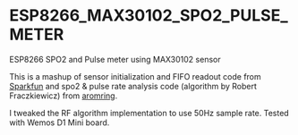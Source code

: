 # ESP8266_MAX30102_SPO2_PULSE_METER

ESP8266 SPO2 and Pulse meter using MAX30102 sensor

This is a mashup of sensor initialization and FIFO readout code from 
[Sparkfun](https://github.com/sparkfun/SparkFun_MAX3010x_Sensor_Library)
and spo2 & pulse rate analysis code (algorithm by  Robert Fraczkiewicz) from 
[aromring](https://github.com/aromring/MAX30102_by_RF). 

I tweaked the RF algorithm implementation to use 50Hz sample rate. Tested with Wemos D1 Mini board.
